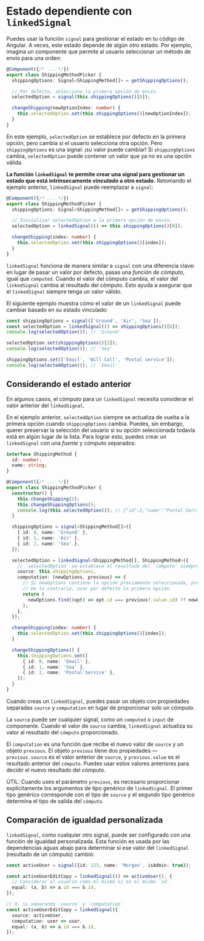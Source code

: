 # Estado dependiente con `linkedSignal`

Puedes usar la función `signal` para gestionar el estado en tu código de Angular. A veces, este estado depende de algún _otro_ estado. Por ejemplo, imagina un componente que permite al usuario seleccionar un método de envío para una orden:

```typescript
@Component({/* ... */})
export class ShippingMethodPicker {
  shippingOptions: Signal<ShippingMethod[]> = getShippingOptions();

  // Por defecto, selecciona la primera opción de envío.
  selectedOption = signal(this.shippingOptions()[0]);

  changeShipping(newOptionIndex: number) {
    this.selectedOption.set(this.shippingOptions()[newOptionIndex]);
  }
}
```

En este ejemplo, `selectedOption` se establece por defecto en la primera opción, pero cambia si el usuario selecciona otra opción. Pero `shippingOptions` es una signal: ¡su valor puede cambiar! Si `shippingOptions` cambia, `selectedOption` puede contener un valor que ya no es una opción válida.

**La función `linkedSignal` te permite crear una signal para gestionar un estado que está intrínsecamente _vinculado_ a otro estado.** Retomando el ejemplo anterior, `linkedSignal` puede reemplazar a `signal`:

```typescript
@Component({/* ... */})
export class ShippingMethodPicker {
  shippingOptions: Signal<ShippingMethod[]> = getShippingOptions();

  // Inicializar selectedOption a la primera opción de envío.
  selectedOption = linkedSignal(() => this.shippingOptions()[0]);

  changeShipping(index: number) {
    this.selectedOption.set(this.shippingOptions()[index]);
  }
}
```

`linkedSignal` funciona de manera similar a `signal` con una diferencia clave: en lugar de pasar un valor por defecto, pasas una _función de cómputo_, igual que `computed`. Cuando el valor del cómputo cambia, el valor del `linkedSignal` cambia al resultado del cómputo. Esto ayuda a asegurar que el `linkedSignal` siempre tenga un valor válido.

El siguiente ejemplo muestra cómo el valor de un `linkedSignal` puede cambiar basado en su estado vinculado:

```typescript
const shippingOptions = signal(['Ground', 'Air', 'Sea']);
const selectedOption = linkedSignal(() => shippingOptions()[0]);
console.log(selectedOption()); // 'Ground'

selectedOption.set(shippingOptions()[2]);
console.log(selectedOption()); // 'Sea'

shippingOptions.set(['Email', 'Will Call', 'Postal service']);
console.log(selectedOption()); // 'Email'
```

## Considerando el estado anterior

En algunos casos, el cómputo para un `linkedSignal` necesita considerar el valor anterior del `linkedSignal`.

En el ejemplo anterior, `selectedOption` siempre se actualiza de vuelta a la primera opción cuando `shippingOptions` cambia. Puedes, sin embargo, querer preservar la selección del usuario si su opción seleccionada todavía está en algún lugar de la lista. Para lograr esto, puedes crear un `linkedSignal` con una _fuente_ y _cómputo_ separados:

```typescript
interface ShippingMethod {
  id: number;
  name: string;
}

@Component({/* ... */})
export class ShippingMethodPicker {
  constructor() {
    this.changeShipping(2);
    this.changeShippingOptions();
    console.log(this.selectedOption()); // {"id":2,"name":"Postal Service"}
  }

  shippingOptions = signal<ShippingMethod[]>([
    { id: 0, name: 'Ground' },
    { id: 1, name: 'Air' },
    { id: 2, name: 'Sea' },
  ]);

  selectedOption = linkedSignal<ShippingMethod[], ShippingMethod>({
    // `selectedOption` se establece al resultado del `cómputo` siempre que esta `source` cambie.
    source: this.shippingOptions,
    computation: (newOptions, previous) => {
      // Si newOptions contiene la opción previamente seleccionada, preservar esa selección.
      // De lo contrario, usar por defecto la primera opción.
      return (
        newOptions.find((opt) => opt.id === previous?.value.id) ?? newOptions[0]
      );
    },
  });

  changeShipping(index: number) {
    this.selectedOption.set(this.shippingOptions()[index]);
  }

  changeShippingOptions() {
    this.shippingOptions.set([
      { id: 0, name: 'Email' },
      { id: 1, name: 'Sea' },
      { id: 2, name: 'Postal Service' },
    ]);
  }
}
```

Cuando creas un `linkedSignal`, puedes pasar un objeto con propiedades separadas `source` y `computation` en lugar de proporcionar solo un cómputo.

La `source` puede ser cualquier signal, como un `computed` o `input` de componente. Cuando el valor de `source` cambia, `linkedSignal` actualiza su valor al resultado del `cómputo` proporcionado.

El `computation` es una función que recibe el nuevo valor de `source` y un objeto `previous`. El objeto `previous` tiene dos propiedades — `previous.source` es el valor anterior de `source`, y `previous.value` es el resultado anterior del `cómputo`. Puedes usar estos valores anteriores para decidir el nuevo resultado del cómputo.

ÚTIL: Cuando uses el parámetro `previous`, es necesario proporcionar explícitamente los argumentos de tipo genérico de `linkedSignal`. El primer tipo genérico corresponde con el tipo de `source` y el segundo tipo genérico determina el tipo de salida del `cómputo`.

## Comparación de igualdad personalizada

`linkedSignal`, como cualquier otro signal, puede ser configurado con una función de igualdad personalizada. Esta función es usada por las dependencias aguas abajo para determinar si ese valor del `linkedSignal` (resultado de un cómputo) cambió:

```typescript
const activeUser = signal({id: 123, name: 'Morgan', isAdmin: true});

const activeUserEditCopy = linkedSignal(() => activeUser(), {
  // Considerar al usuario como el mismo si es el mismo `id`.
  equal: (a, b) => a.id === b.id,
});

// O, si separando `source` y `computation`
const activeUserEditCopy = linkedSignal({
  source: activeUser,
  computation: user => user,
  equal: (a, b) => a.id === b.id,
});
```
